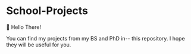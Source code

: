 # School-Projects

👋 Hello There!


You can find my projects from my BS and PhD in-- this repository. I hope they will be useful for you.